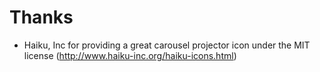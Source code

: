 Thanks
======

* Haiku, Inc for providing a great carousel projector icon under the MIT license (http://www.haiku-inc.org/haiku-icons.html)
